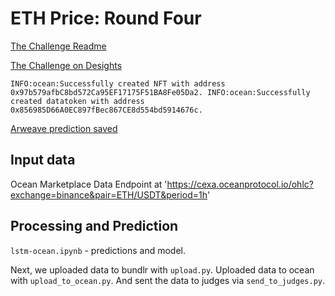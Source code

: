 # ETH Price: Round Four

[The Challenge Readme](https://github.com/oceanprotocol/predict-eth/blob/main/challenges/main4.md)

[The Challenge on Desights](https://desights.ai/g/challenge/4)

`INFO:ocean:Successfully created NFT with address 0x97b579afbC8bd572Ca95EF17175F51BA8Fe05Da2.
INFO:ocean:Successfully created datatoken with address 0x856985D66A0EC897fBec867CE8d554bd5914676c.`

[Arweave prediction saved](https://arweave.net/VBRTXIlFaVOCSCS_RhrhoLukPevcaF6sRXNeF6fjV30)

## Input data

Ocean Marketplace Data Endpoint at 'https://cexa.oceanprotocol.io/ohlc?exchange=binance&pair=ETH/USDT&period=1h'

## Processing and Prediction

`lstm-ocean.ipynb` - predictions and model.

Next, we uploaded data to bundlr with `upload.py`. Uploaded data to ocean with `upload_to_ocean.py`. And sent the data to judges via `send_to_judges.py`.
